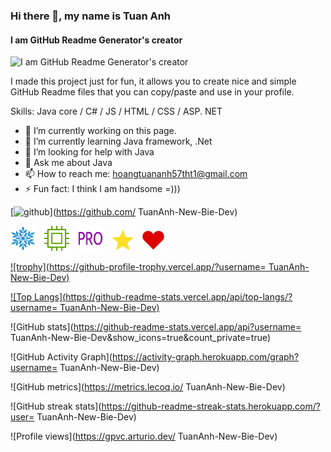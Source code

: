 ### Hi there 👋, my name is Tuan Anh
#### I am GitHub Readme Generator's creator
![I am GitHub Readme Generator's creator](https://arturssmirnovs.github.io/github-profile-readme-generator/images/banner.png)

I made this project just for fun, it allows you to create nice and simple GitHub Readme files that you can copy/paste and use in your profile.

Skills:  Java core / C# / JS / HTML / CSS / ASP. NET

- 🔭 I’m currently working on this page. 
- 🌱 I’m currently learning Java framework, .Net 
- 🤔 I’m looking for help with Java 
- 💬 Ask me about Java 
- 📫 How to reach me: hoangtuananh57tht1@gmail.com 
- ⚡ Fun fact: I think I am handsome =))) 


[<img src='https://cdn.jsdelivr.net/npm/simple-icons@3.0.1/icons/github.svg' alt='github' height='40'>](https://github.com/ TuanAnh-New-Bie-Dev)  

<a href='https://archiveprogram.github.com/'><img src='https://raw.githubusercontent.com/acervenky/animated-github-badges/master/assets/acbadge.gif' width='40' height='40'></a> <a href='https://docs.github.com/en/developers'><img src='https://raw.githubusercontent.com/acervenky/animated-github-badges/master/assets/devbadge.gif' width='40' height='40'></a> <a href='https://github.com/pricing'><img src='https://raw.githubusercontent.com/acervenky/animated-github-badges/master/assets/pro.gif' width='40' height='40'></a> <a href='https://stars.github.com/'><img src='https://raw.githubusercontent.com/acervenky/animated-github-badges/master/assets/starbadge.gif' width='35' height='35'></a> <a href='https://docs.github.com/en/github/supporting-the-open-source-community-with-github-sponsors'><img src='https://raw.githubusercontent.com/acervenky/animated-github-badges/master/assets/sponsorbadge.gif' width='35' height='35'></a> 

[![trophy](https://github-profile-trophy.vercel.app/?username= TuanAnh-New-Bie-Dev)](https://github.com/ryo-ma/github-profile-trophy)

[![Top Langs](https://github-readme-stats.vercel.app/api/top-langs/?username= TuanAnh-New-Bie-Dev)](https://github.com/anuraghazra/github-readme-stats)

![GitHub stats](https://github-readme-stats.vercel.app/api?username= TuanAnh-New-Bie-Dev&show_icons=true&count_private=true)  

![GitHub Activity Graph](https://activity-graph.herokuapp.com/graph?username= TuanAnh-New-Bie-Dev)  

![GitHub metrics](https://metrics.lecoq.io/ TuanAnh-New-Bie-Dev)  

![GitHub streak stats](https://github-readme-streak-stats.herokuapp.com/?user= TuanAnh-New-Bie-Dev)  

![Profile views](https://gpvc.arturio.dev/ TuanAnh-New-Bie-Dev)  
